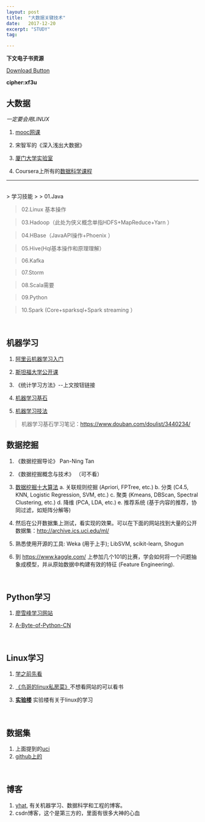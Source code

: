 ```yaml
---
layout: post
title:  "大数据关键技术"
date:   2017-12-20
excerpt: "STUDY"
tag:

---
```

**下文电子书资源**

<a href="https://pan.baidu.com/s/1geWREgV" class="btn btn-success">Download Button</a>

**cipher:xf3u**

## 大数据

*一定要会用LINUX*

1. 	[mooc网课](http://www.icourse163.org/learn/XMU-1002335004#/learn/announce)

2. 宋智军的《深入浅出大数据》

3. [厦门大学实验室](http://dblab.xmu.edu.cn/blog/)

3.  Coursera上所有的[数据科学课程](https://www.coursera.org/browse/data-science)


***

</br>
>	学习技能
>	
> 01.Java

> 02.Linux 基本操作

> 03.Hadoop（此处为侠义概念单指HDFS+MapReduce+Yarn ）

>04.HBase（JavaAPI操作+Phoenix ）

>05.Hive(Hql基本操作和原理理解）

>06.Kafka 

>07.Storm

>08.Scala需要

>09.Python

>10.Spark (Core+sparksql+Spark streaming ）

</br>

## 机器学习

1. [阿里云机器学习入门](https://edu.aliyun.com/course/11)

2. [斯坦福大学公开课](http://open.163.com/special/opencourse/machinelearning.html)

3. 《统计学习方法》--上文按钮链接

4. [机器学习基石](http://pan.baidu.com/s/1qWFROhm)

5. [机器学习技法](	https://www.bilibili.com/video/av6991226/)

> 机器学习基石学习笔记：https://www.douban.com/doulist/3440234/ 



## 数据挖掘

1. 《数据挖掘导论》 Pan-Ning Tan 

2. 《数据挖掘概念与技术》 （可不看）

3. [数据挖掘十大算法](http://blog.csdn.net/baimafujinji/article/category/7313379)
a. 关联规则挖掘 (Apriori, FPTree, etc.)
b. 分类 (C4.5, KNN, Logistic Regression, SVM, etc.)
c. 聚类 (Kmeans, DBScan, Spectral Clustering, etc.)
d. 降维 (PCA, LDA, etc.)
e. 推荐系统 (基于内容的推荐，协同过滤，如矩阵分解等)

4. 然后在公开数据集上测试，看实现的效果。可以在下面的网站找到大量的公开数据集：http://archive.ics.uci.edu/ml/

5. 熟悉使用开源的工具: Weka (用于上手); LibSVM, scikit-learn, Shogun

6. 到 https://www.kaggle.com/ 上参加几个101的比赛，学会如何将一个问题抽象成模型，并从原始数据中构建有效的特征 (Feature Engineering).

</br>

## Python学习

1. [廖雪峰学习网站](https://www.liaoxuefeng.com/wiki/0014316089557264a6b348958f449949df42a6d3a2e542c000)

2. [A-Byte-of-Python-CN](https://github.com/onion7878/A-Byte-of-Python-CN/tree/master/book)

</br>

## Linux学习


1. [学之前先看](http://blog.csdn.net/CoderJYF/article/details/53513795)

2. [《鸟哥的linux私房菜》](http://cn.linux.vbird.org/linux_basic/linux_basic.php)不想看网站的可以看书

3.	[**实验楼**](https://www.shiyanlou.com/)  实验楼有关于linux的学习

</br>

## 数据集
1. 上面提到的[uci](http://archive.ics.uci.edu/ml/datasets.html) 
2. [github上的](https://github.com/caesar0301/awesome-public-datasets) 


</br>

## 博客
1.	[yhat](http://blog.yhat.com/), 有关机器学习、数据科学和工程的博客。 
2.	csdn博客，这个是第三方的，里面有很多大神的心血





